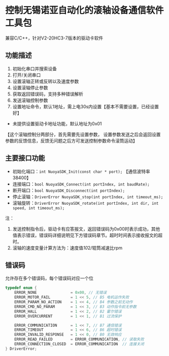 # 控制无锡诺亚自动化的滚轴设备通信软件工具包
兼容C/C++，针对V2-20HC3-7版本的驱动卡软件

## 功能描述
1. 初始化串口并搜索设备
2. 打开/关闭串口
3. 设置滚轴正转或反转以及速度参数
4. 设置滚轴停止参数
5. 获取返回错误码，支持多种错误解析
6. 发送滚轴控制参数
7. 设置地址命令，默认1地址，需上电30s内设置【基本不需要设置，已经设置好】
* 未提供设置驱动卡地址功能，默认地址为0x01

【这个滚轴控制分两部分，首先需要先设置参数，
设置参数发送之后会返回设置参数的反馈信息，反馈无问题之后方可发送控制参数命令滚筒运动】


## 主要接口功能
- 初始化端口：`int NuoyaSDK_Init(const char * port);` 【通信波特率38400】
- 连接端口：`bool NuoyaSDK_Connect(int portIndex, int baudRate);`
- 断开端口：`bool NuoyaSDK_Disconnect(int portIndex);`
- 停止滚轴：`DriverError NuoyaSDK_stop(int portIndex, int timeout_ms);`
- 滚轴旋转：`DriverError NuoyaSDK_rotate(int portIndex, int dir, int speed, int timeout_ms);`

注：
1. 发送控制指令后，驱动卡有应答报文，返回错误码为0x00时表示成功，其他值表示错误，错误码详细说明见下方错误码章节。超时时间表示接收报文的超时。
2. 滚轴的速度变量计算方法为：速度值*10*2/辊筒减速比rpm

## 错误码
允许存在多个错误码，每个错误码对应一个位
```C
typedef enum {
    ERROR_NONE               = 0x00, // 无错误
    ERROR_MOTOR_FAIL         = 1 << 5, // B5 电机运作失败
    ERROR_PARAM_NO_ACTION    = 1 << 4, // B4 参数之前无动作
    ERROR_CMD_NO_PARAM       = 1 << 3, // B3 动作指令前无参数
    ERROR_HALL               = 1 << 2, // B2 霍尔错误
    ERROR_OVERCURRENT        = 1 << 1, // B1 过流保护

    ERROR_COMMUNICATION      = 1 << 7, // B7 通信错误
    ERROR_TIMEOUT            = 1 << 6, // B6 超时错误
    ERROR_INVALID_RESPONSE   = 1 << 0, // B0 无效响应
    ERROR_READ_FAILED        = ERROR_COMMUNICATION, // 读取失败
    ERROR_CONNECTION_CLOSED  = ERROR_COMMUNICATION  // 连接关闭
} DriverError;

```

